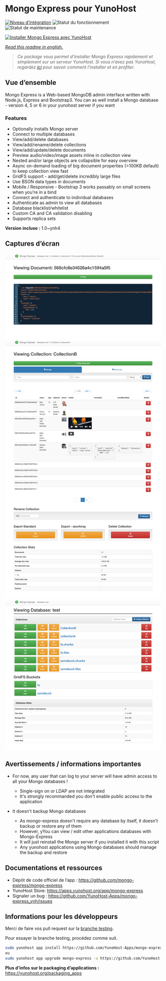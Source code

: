 <!--
N.B.: This README was automatically generated by https://github.com/YunoHost/apps/tree/master/tools/README-generator
It shall NOT be edited by hand.
-->

# Mongo Express pour YunoHost

[![Niveau d’intégration](https://dash.yunohost.org/integration/mongo-express.svg)](https://dash.yunohost.org/appci/app/mongo-express) ![Statut du fonctionnement](https://ci-apps.yunohost.org/ci/badges/mongo-express.status.svg) ![Statut de maintenance](https://ci-apps.yunohost.org/ci/badges/mongo-express.maintain.svg)

[![Installer Mongo Express avec YunoHost](https://install-app.yunohost.org/install-with-yunohost.svg)](https://install-app.yunohost.org/?app=mongo-express)

*[Read this readme in english.](./README.md)*

> *Ce package vous permet d’installer Mongo Express rapidement et simplement sur un serveur YunoHost.
Si vous n’avez pas YunoHost, regardez [ici](https://yunohost.org/#/install) pour savoir comment l’installer et en profiter.*

## Vue d’ensemble

Mongo Express is a Web-based MongoDB admin interface written with Node.js, Express and Bootstrap3.
You can as well install a Mongo database - version 4, 5 or 6 in your yunohost server if you want 

### Features
- Optionally installs Mongo server
- Connect to multiple databases
- View/add/delete databases
- View/add/rename/delete collections
- View/add/update/delete documents
- Preview audio/video/image assets inline in collection view
- Nested and/or large objects are collapsible for easy overview
- Async on-demand loading of big document properties (>100KB default) to keep collection view fast
- GridFS support - add/get/delete incredibly large files
- Use BSON data types in documents
- Mobile / Responsive - Bootstrap 3 works passably on small screens when you're in a bind
- Connect and authenticate to individual databases
- Authenticate as admin to view all databases
- Database blacklist/whitelist
- Custom CA and CA validation disabling
- Supports replica sets


**Version incluse :** 1.0~ynh4

## Captures d’écran

![Capture d’écran de Mongo Express](./doc/screenshots/document-edit.png)
![Capture d’écran de Mongo Express](./doc/screenshots/collection-view.png)
![Capture d’écran de Mongo Express](./doc/screenshots/databases-view.png)

## Avertissements / informations importantes

* For now, any user that can log to your server will have admin access to all your Mongo databases !
    * Single-sign on or LDAP are not integrated
    * It's strongly recommanded you don't enable public access to the application

* It doesn't backup Mongo databases
    * As mongo-express doesn't require any database by itself, it doesn't backup or restore any of them
    * However, yYou can view / edit other applications databases with Mongo-Express
    * It will just reinstall the Mongo server if you installed it with this script 
    * Any yunohost applications using Mongo databases should manage the backup and restore

## Documentations et ressources

* Dépôt de code officiel de l’app : <https://github.com/mongo-express/mongo-express>
* YunoHost Store: <https://apps.yunohost.org/app/mongo-express>
* Signaler un bug : <https://github.com/YunoHost-Apps/mongo-express_ynh/issues>

## Informations pour les développeurs

Merci de faire vos pull request sur la [branche testing](https://github.com/YunoHost-Apps/mongo-express_ynh/tree/testing).

Pour essayer la branche testing, procédez comme suit.

``` bash
sudo yunohost app install https://github.com/YunoHost-Apps/mongo-express_ynh/tree/testing --debug
ou
sudo yunohost app upgrade mongo-express -u https://github.com/YunoHost-Apps/mongo-express_ynh/tree/testing --debug
```

**Plus d’infos sur le packaging d’applications :** <https://yunohost.org/packaging_apps>